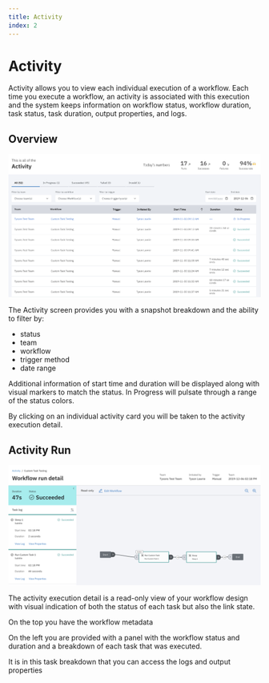 ```yaml
---
title: Activity
index: 2
---
```


# Activity

Activity allows you to view each individual execution of a workflow. Each time you execute a workflow, an activity is associated with this execution and the system keeps information on workflow status, workflow duration, task status, task duration, output properties, and logs.

## Overview

![Activity Overview](./assets/img/activity-overview.png)

The Activity screen provides you with a snapshot breakdown and the ability to filter by:
- status
- team
- workflow
- trigger method
- date range

Additional information of start time and duration will be displayed along with visual markers to match the status. In Progress will pulsate through a range of the status colors.

By clicking on an individual activity card you will be taken to the activity execution detail.

## Activity Run

![Activity Overview](./assets/img/activity-run.png)

The activity execution detail is a read-only view of your workflow design with visual indication of both the status of each task but also the link state.

On the top you have the workflow metadata

On the left you are provided with a panel with the workflow status and duration and a breakdown of each task that was executed.

It is in this task breakdown that you can access the logs and output properties
